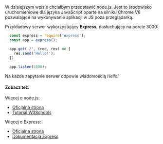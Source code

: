 W dzisiejszym wpisie chciałbym przedstawić node.js. Jest to środowisko uruchomieniowe dla języka JavaScript oparte na silniku Chrome V8 pozwalające na wykonywanie aplikacji w JS poza przeglądarką.

Przykładowy serwer wykorzystujący **Express**, nasłuchujący na porcie 3000:

```javascript
  const express = require('express');
  const app = express();

  app.get('/', (req, res) => {
    res.send('Hello!');
  })
  
  app.listen(3000);
```

Na każde zapytanie serwer odpowie wiadomością *Hello!*

#### Zobacz też:
Więcej o node.js:
  - [Oficjalna strona](https://nodejs.org/en/)
  - [Tutorial W3Schools](https://www.w3schools.com/nodejs/)

Więcej o Express:
  - [Oficjalna strona](https://expressjs.com/)
  - [Dokumentacja Express](https://expressjs.com/en/4x/api.html)
